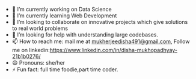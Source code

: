 





- 🔭 I’m currently working on  Data Science 
- 🌱 I’m currently learning Web Development
- 👯 I’m looking to collaborate on innovative projects which give solutions to real world problems
- 🤔 I’m looking for help with understanding large codebases.
- 📫 How to reach me: mail me at mukherjeedisha491@gmail.com,  Follow me on linkedin:https://www.linkedin.com/in/disha-mukhopadhyay-21b1b0276/
- 😄 Pronouns: she/her
- ⚡ Fun fact: full time foodie,part time coder.

